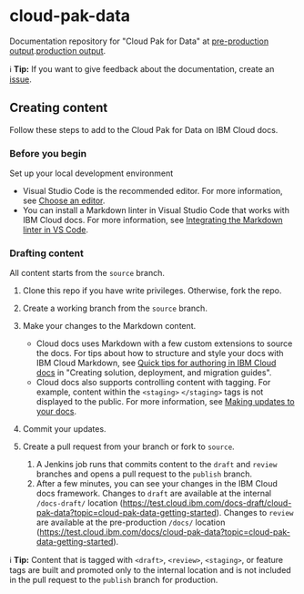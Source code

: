 # cloud-pak-data

Documentation repository for "Cloud Pak for Data" at <staging>[pre-production output](https://test.cloud.ibm.com/docs/cloud-pak-data).</staging><publish>[production output](https://cloud.ibm.com/docs/cloud-pak-data).</publish>

<staging>

:information_source: **Tip:** If you want to give feedback about the documentation, create an [issue](https://github.ibm.com/cloud-docs/cloud-pak-data/issues).

## Creating content

Follow these steps to add to the Cloud Pak for Data on IBM Cloud docs.

### Before you begin
Set up your local development environment

- Visual Studio Code is the recommended editor. For more information, see [Choose an editor](https://test.cloud.ibm.com/docs-internal/writing?topic=writing-setting-up-your-markdown-environment#choose-an-editor).
- You can install a Markdown linter in Visual Studio Code that works with IBM Cloud docs. For more information, see [Integrating the Markdown linter in VS Code](https://test.cloud.ibm.com/docs-internal/writing?topic=writing-markdown-linter-vscode).

### Drafting content

All content starts from the `source` branch.

1.  Clone this repo if you have write privileges. Otherwise, fork the repo.
1.  Create a working branch from the `source` branch.
1.  Make your changes to the Markdown content.

    - Cloud docs uses Markdown with a few custom extensions to source the docs. For tips about how to structure and style your docs with IBM Cloud Markdown, see [Quick tips for authoring in IBM Cloud docs](https://test.cloud.ibm.com/docs-internal/writing?topic=writing-solution-guides#solution-guides-include-quick-tips) in "Creating solution, deployment, and migration guides".
    - Cloud docs also supports controlling content with tagging. For example, content within the <code>&lt;staging&gt;</code>&nbsp;<code>&lt;/staging&gt;</code> tags is not displayed to the public. For more information, see [Making updates to your docs](https://test.cloud.ibm.com/docs-internal/writing?topic=writing-update-docs).

1.  Commit your updates.
1.  Create a pull request from your branch or fork to `source`.

    1.  A Jenkins job runs that commits content to the `draft` and `review` branches and opens a pull request to the `publish` branch.
    1.  After a few minutes, you can see your changes in the IBM Cloud docs framework. Changes to `draft` are available at the internal `/docs-draft/` location (https://test.cloud.ibm.com/docs-draft/cloud-pak-data?topic=cloud-pak-data-getting-started). Changes to `review` are available at the pre-production `/docs/` location (https://test.cloud.ibm.com/docs/cloud-pak-data?topic=cloud-pak-data-getting-started).

:information_source: **Tip:** Content that is tagged with <code>&lt;draft&gt;</code>, <code>&lt;review&gt;</code>, <code>&lt;staging&gt;</code>, or feature tags are built and promoted only to the internal location and is not included in the pull request to the `publish` branch for production.
</staging>
